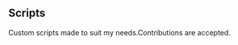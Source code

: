 ## Scripts
Custom scripts made to suit my needs.Contributions are accepted.






































































































